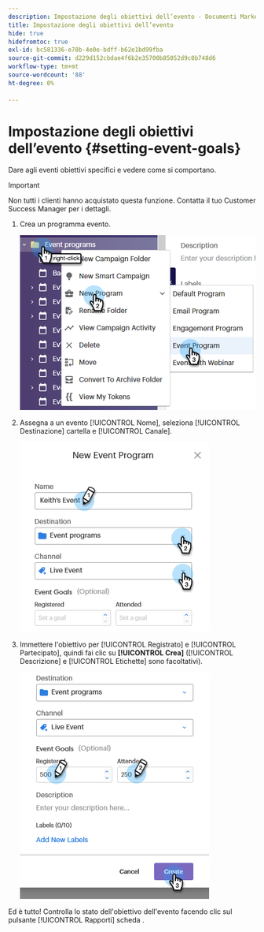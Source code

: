 ```yaml
---
description: Impostazione degli obiettivi dell’evento - Documenti Marketo - Documentazione del prodotto
title: Impostazione degli obiettivi dell’evento
hide: true
hidefromtoc: true
exl-id: bc581336-e78b-4e0e-bdff-b62e1bd99fba
source-git-commit: d229d152cbdae4f6b2e35700b85052d9c0b748d6
workflow-type: tm+mt
source-wordcount: '88'
ht-degree: 0%

---
```


# Impostazione degli obiettivi dell’evento {#setting-event-goals}

Dare agli eventi obiettivi specifici e vedere come si comportano.

>[!IMPORTANT]
>Non tutti i clienti hanno acquistato questa funzione. Contatta il tuo Customer Success Manager per i dettagli.

1. Crea un programma evento.

   ![Immagine uno](assets/setting-event-goals-1.png)

1. Assegna a un evento [!UICONTROL Nome], seleziona [!UICONTROL Destinazione] cartella e [!UICONTROL Canale].

   ![Immagine 2](assets/setting-event-goals-2.png)

1. Immettere l&#39;obiettivo per [!UICONTROL Registrato] e [!UICONTROL Partecipato], quindi fai clic su **[!UICONTROL Crea]** ([!UICONTROL Descrizione] e [!UICONTROL Etichette] sono facoltativi).

   ![Immagine tre](assets/setting-event-goals-3.png)

Ed è tutto! Controlla lo stato dell&#39;obiettivo dell&#39;evento facendo clic sul pulsante [!UICONTROL Rapporti] scheda .

